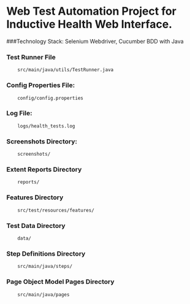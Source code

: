 # Web Test Automation Project for Inductive Health Web Interface.

###Technology Stack:
   Selenium Webdriver, Cucumber BDD with Java
   

### Test Runner File
		src/main/java/utils/TestRunner.java

### Config Properties File:
		config/config.properties

### Log File:
		logs/health_tests.log

### Screenshots Directory:
		screenshots/
		
### Extent Reports Directory
		reports/
	
### Features Directory
		src/test/resources/features/
		
### Test Data Directory
		data/
		
### Step Definitions Directory
		src/main/java/steps/
		
### Page Object Model Pages Directory
		src/main/java/pages